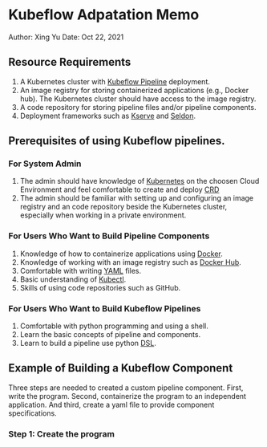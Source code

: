 # Kubeflow Adpatation Memo

Author: Xing Yu
Date: Oct 22, 2021

## Resource Requirements
1. A Kubernetes cluster with [Kubeflow Pipeline](https://www.kubeflow.org/docs/components/pipelines/overview/pipelines-overview/) deployment.  
2. An image registry for storing containerized applications (e.g., Docker hub). The Kubernetes cluster should have access to the image registry.
3. A code repository for storing pipeline files and/or pipeline components.
4. Deployment frameworks such as [Kserve](https://github.com/kubeflow/kfserving) and [Seldon](https://www.seldon.io).

## Prerequisites of using Kubeflow pipelines.

### For System Admin
1. The admin should have knowledge of [Kubernetes](https://kubernetes.io) on the choosen Cloud Environment and feel comfortable to create and deploy [CRD](https://kubernetes.io/docs/concepts/extend-kubernetes/api-extension/custom-resources/)
2. The admin should be familiar with setting up and configuring an image registry and an code repository beside the Kubernetes cluster, especially when working in a private environment.

### For Users Who Want to Build Pipeline Components
1. Knowledge of how to containerize applications using [Docker](https://docs.docker.com/get-started/).
2. Knowledge of working with an image registry such as [Docker Hub](https://hub.docker.com).
3. Comfortable with writing [YAML](https://en.wikipedia.org/wiki/YAML) files.
4. Basic understanding of [Kubectl](https://kubernetes.io/docs/tasks/tools/).
5. Skills of using code repositories such as GitHub.

### For Users Who Want to Build Kubeflow Pipelines
1. Comfortable with python programming and using a shell.
2. Learn the basic concepts of pipeline and components.
3. Learn to build a pipeline use python [DSL](https://www.kubeflow.org/docs/components/pipelines/sdk/sdk-overview/).

## Example of Building a Kubeflow Component
Three steps are needed to created a custom pipeline component. First, write the program. Second, containerize the program to an independent application. And third, create a yaml file to provide component specifications.

### Step 1: Create the program
